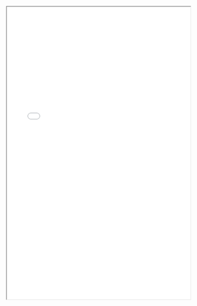 <style>
.wy-nav-content {
  max-width: 100%;
}
</style>
<iframe src="/gogs" width="100%" height="800px">
Your browser does not support iframes, so the repository page can't be shown here. Please click <a href="/gogs">here</a> to see it.
</iframe>
